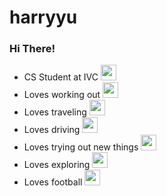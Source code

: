# harryyu
### Hi There!

- CS Student at IVC <img src='https://pbs.twimg.com/profile_images/1195477694663626752/cXQKoeN6_400x400.jpg' width='25'>
- Loves working out <img src='https://t4.ftcdn.net/jpg/03/29/67/97/360_F_329679742_4vrHnqpRSsqiTrLWEsmpLwvwHc3aNc4I.jpg' width='25'>
- Loves traveling <img src='https://cdn-icons-png.flaticon.com/512/6350/6350271.png' width='25'>
- Loves driving <img src='https://media.istockphoto.com/id/1299998121/vector/steering-wheel-icon-hands-on-steering-wheel-driver-driving-car-test-drive.jpg?s=612x612&w=0&k=20&c=lB_d1Ft1pZvQGnSAk1mxuG8CincqTR_JvQ9-bHaJGm0=' width='25'>
- Loves trying out new things <img src='https://cdn-icons-png.flaticon.com/512/4497/4497502.png' width='25'>
- Loves exploring <img src='https://cdn-icons-png.flaticon.com/512/471/471012.png' width='25'>
- Loves football <img src='https://github.com/harryyu18/harryyu/assets/159220667/8097d402-cd45-4f66-b4cc-f147060c251d' width='25'>
